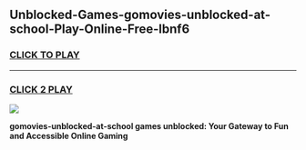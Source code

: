 
## Unblocked-Games-gomovies-unblocked-at-school-Play-Online-Free-lbnf6
<h3>
<a href="https://premium76.site?title=gomovies-unblocked-at-school&ref=26A">CLICK TO PLAY</a></h3>
<hr>

<h3>
<a href="https://premium76.site?title=gomovies-unblocked-at-school&ref=26A">CLICK 2 PLAY</a>
  
</h3>

<a href="https://premium76.site?title=gomovies-unblocked-at-school&ref=26A"><img src="https://clearcache.store/games.png"></a>


**gomovies-unblocked-at-school games unblocked: Your Gateway to Fun and Accessible Online Gaming**
